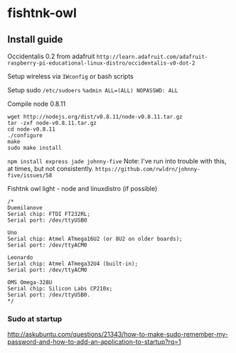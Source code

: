 fishtnk-owl
===========

## Install guide
Occidentalis 0.2 from adafruit `http://learn.adafruit.com/adafruit-raspberry-pi-educational-linux-distro/occidentalis-v0-dot-2`

Setup wireless via `IWconfig` or bash scripts

Setup sudo `/etc/sudoers`
`%admin ALL=(ALL) NOPASSWD: ALL`

Compile node 0.8.11
```
wget http://nodejs.org/dist/v0.8.11/node-v0.8.11.tar.gz
tar -zxf node-v0.8.11.tar.gz
cd node-v0.8.11
./configure
make
sudo make install
```

`npm install express jade johnny-five`
Note: I've run into trouble with this, at times, but not consistently.
`https://github.com/rwldrn/johnny-five/issues/58`


Fishtnk owl light - node and linuxdistro (if possible)

```
/*
Duemilanove
Serial chip: FTDI FT232RL;
Serial port: /dev/ttyUSB0

Uno
Serial chip: Atmel ATmega16U2 (or 8U2 on older boards); 
Serial port: /dev/ttyACM0

Leonardo
Serial chip: Atmel ATmega32U4 (built-in); 
Serial port: /dev/ttyACM0

OMS Omega-328U
Serial chip: Silicon Labs CP210x; 
Serial port: /dev/ttyUSB0.
*/
```

### Sudo at startup
http://askubuntu.com/questions/21343/how-to-make-sudo-remember-my-password-and-how-to-add-an-application-to-startup?rq=1